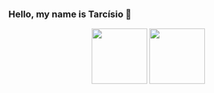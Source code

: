 ### Hello, my name is Tarcísio 👋

<div align="center">
  <a href="https://github.com/tarcisiopgs" style="text-decoration: none;">
    <img height="100px" src="https://github-readme-stats.vercel.app/api?username=tarcisiopgs&show_icons=true&theme=midnight-purple&include_all_commits=true&count_private=true" />
  </a>
  <a href="https://github.com/tarcisiopgs" style="text-decoration: none;">
    <img height="100px" src="https://github-readme-stats.vercel.app/api/top-langs/?username=tarcisiopgs&layout=compact&theme=midnight-purple" />
  </a>
</div>
